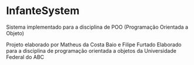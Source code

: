 # InfanteSystem
Sistema implementado para a disciplina de POO (Programação Orientada a Objeto)


Projeto elaborado por Matheus da Costa Baio e Filipe Furtado
Elaborado para a disciplina de programação orientada a objetos da Universidade Federal do ABC
